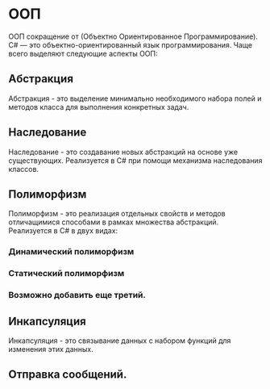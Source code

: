 # ООП

ООП сокращение от (Объектно Ориентированное Программирование). C# — это объектно-ориентированный язык программирования. Чаще всего выделяют следующие аспекты ООП:

## Абстракция

Абстракция - это выделение минимально необходимого набора полей и методов класса для выполнения конкретных задач.

## Наследование

Наследование - это создавание новых абстракций на основе уже существующих. Реализуется в C# при помощи механизма наследования классов.

## Полиморфизм

Полиморфизм - это реализация отдельных свойств и методов отличащимися способами в рамках множества абстракций. Реализуется в C# в двух видах:

### Динамический полиморфизм

### Статический полиморфизм

### Возможно добавить еще третий.

## Инкапсуляция

Инкапсуляция - это связывание данных с набором функций для изменения этих данных.

## Отправка сообщений.